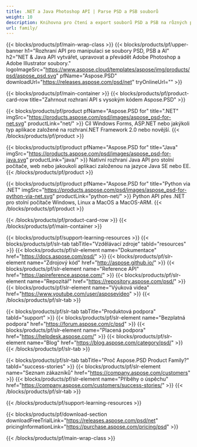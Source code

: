 ```yaml
---
title: .NET a Java Photoshop API | Parse PSD a PSB souborů
weight: 10
description: Knihovna pro čtení a export souborů PSD a PSB na různých platformách. Extrahujte a manipulujte s vrstvami bez nainstalované aplikace Photoshop.
url: family/
---
```


{{< blocks/products/pf/main-wrap-class >}}
{{< blocks/products/pf/upper-banner h1="Rozhraní API pro manipulaci se soubory PSD, PSB a AI" h2="NET & Java API vytvářet, upravovat a převádět Adobe Photoshop a Adobe Illustrator soubory." logoImageSrc="https://www.aspose.cloud/templates/aspose/img/products/psd/aspose_psd.svg" pfName="Aspose.PSD" downloadUrl="https://releases.aspose.com/psd/net" tryOnlineUrl="" >}}

{{< blocks/products/pf/main-container >}}
{{< blocks/products/pf/product-card-row title="Zahrnout rozhraní API s vysokým kódem Aspose.PSD" >}}

{{< blocks/products/pf/product pfName="Aspose.PSD for" title=".NET" imgSrc="https://products.aspose.com/psd/images/aspose_psd-for-net.svg" productLink="net/" >}}
Cíl Windows Forms, ASP.NET nebo jakýkoli typ aplikace založené na rozhraní.NET Framework 2.0 nebo novější.
{{< /blocks/products/pf/product >}}

{{< blocks/products/pf/product pfName="Aspose.PSD for" title="Java" imgSrc="https://products.aspose.com/psd/images/aspose_psd-for-java.svg" productLink="java/" >}}
Nativní rozhraní Java API pro stolní počítače, web nebo jakoukoli aplikaci založenou na jazyce Java SE nebo EE.
{{< /blocks/products/pf/product >}}

{{< blocks/products/pf/product pfName="Aspose.PSD for" title="Python via .NET" imgSrc="https://products.aspose.com/psd/images/aspose_psd-for-python-via-net.svg" productLink="python-net/" >}}
Python API přes .NET pro stolní počítače Windows, Linux a MacOS a MacOS-ARM.
{{< /blocks/products/pf/product >}}

{{< /blocks/products/pf/product-card-row >}}
{{< /blocks/products/pf/main-container >}}

{{< blocks/products/pf/support-learning-resources >}}
{{< blocks/products/pf/slr-tab tabTitle="Vzdělávací zdroje" tabId="resources" >}}
{{< blocks/products/pf/slr-element name="Dokumentace" href="https://docs.aspose.com/psd/" >}}
{{< blocks/products/pf/slr-element name="Zdrojový kód" href="http://aspose.github.io/" >}}
{{< blocks/products/pf/slr-element name="Reference API" href="https://apireference.aspose.com/" >}}
{{< blocks/products/pf/slr-element name="Repozitář" href="https://repository.aspose.com/psd/" >}}
{{< blocks/products/pf/slr-element name="Výuková videa" href="https://www.youtube.com/user/asposevideo" >}}
{{< /blocks/products/pf/slr-tab >}}

{{< blocks/products/pf/slr-tab tabTitle="Produktová podpora" tabId="support" >}}
{{< blocks/products/pf/slr-element name="Bezplatná podpora" href="https://forum.aspose.com/c/psd" >}}
{{< blocks/products/pf/slr-element name="Placená podpora" href="https://helpdesk.aspose.com/" >}}
{{< blocks/products/pf/slr-element name="Blog" href="https://blog.aspose.com/category/psd/" >}}
{{< /blocks/products/pf/slr-tab >}}

{{< blocks/products/pf/slr-tab tabTitle="Proč Aspose.PSD Product Family?" tabId="success-stories" >}}
{{< blocks/products/pf/slr-element name="Seznam zákazníků" href="https://company.aspose.com/customers" >}}
{{< blocks/products/pf/slr-element name="Příběhy o úspěchu" href="https://company.aspose.com/customers/success-stories/" >}}
{{< /blocks/products/pf/slr-tab >}}

{{< /blocks/products/pf/support-learning-resources >}}

{{< blocks/products/pf/download-section downloadFreeTrialLink="https://releases.aspose.com/psd/net" pricingInformationLink="https://purchase.aspose.com/pricing/psd" >}}

{{< /blocks/products/pf/main-wrap-class >}}

